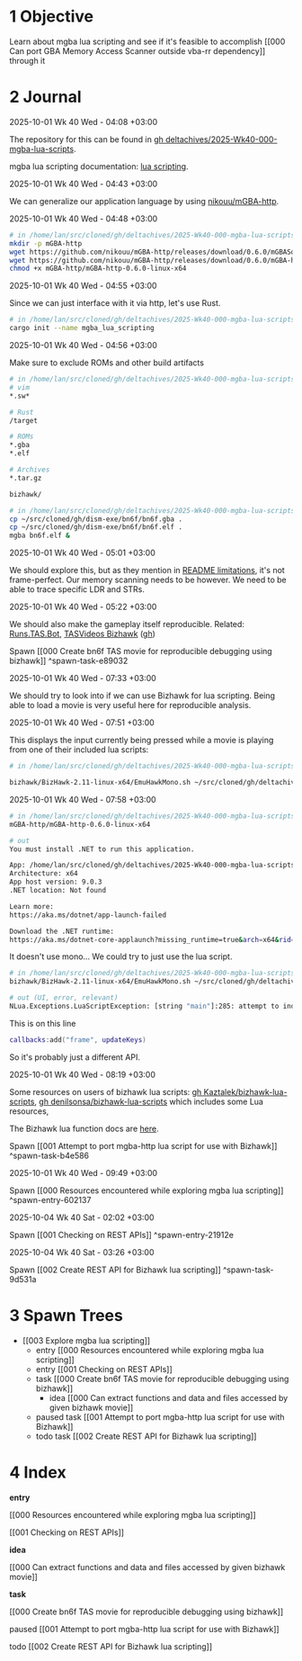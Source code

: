 # 1 Objective

Learn about mgba lua scripting and see if it's feasible to accomplish [[000 Can port GBA Memory Access Scanner outside vba-rr dependency]] through it

# 2 Journal

2025-10-01 Wk 40 Wed - 04:08 +03:00

The repository for this can be found in [gh deltachives/2025-Wk40-000-mgba-lua-scripts](https://github.com/deltachives/2025-Wk40-000-mgba-lua-scripts).

mgba lua scripting documentation: [lua scripting](https://mgba.io/docs/scripting.html).

2025-10-01 Wk 40 Wed - 04:43 +03:00

We can generalize our application language by using [nikouu/mGBA-http](https://github.com/nikouu/mGBA-http).

2025-10-01 Wk 40 Wed - 04:48 +03:00

```sh
# in /home/lan/src/cloned/gh/deltachives/2025-Wk40-000-mgba-lua-scripts
mkdir -p mGBA-http
wget https://github.com/nikouu/mGBA-http/releases/download/0.6.0/mGBASocketServer.lua -O mGBA-http/mGBASocketServer.lua
wget https://github.com/nikouu/mGBA-http/releases/download/0.6.0/mGBA-http-0.6.0-linux-x64 -O mGBA-http/mGBA-http-0.6.0-linux-x64
chmod +x mGBA-http/mGBA-http-0.6.0-linux-x64
```

2025-10-01 Wk 40 Wed - 04:55 +03:00

Since we can just interface with it via http, let's use Rust.

```sh
# in /home/lan/src/cloned/gh/deltachives/2025-Wk40-000-mgba-lua-scripts
cargo init --name mgba_lua_scripting
```

2025-10-01 Wk 40 Wed - 04:56 +03:00

Make sure to exclude ROMs and other build artifacts

```sh
# in /home/lan/src/cloned/gh/deltachives/2025-Wk40-000-mgba-lua-scripts/.gitignore
# vim
*.sw*

# Rust
/target

# ROMs
*.gba
*.elf

# Archives
*.tar.gz

bizhawk/
```

```sh
# in /home/lan/src/cloned/gh/deltachives/2025-Wk40-000-mgba-lua-scripts/
cp ~/src/cloned/gh/dism-exe/bn6f/bn6f.gba .
cp ~/src/cloned/gh/dism-exe/bn6f/bn6f.elf .
mgba bn6f.elf &
```

2025-10-01 Wk 40 Wed - 05:01 +03:00

We should explore this, but as they mention in [README limitations](https://github.com/nikouu/mGBA-http?tab=readme-ov-file#limitations), it's not frame-perfect. Our memory scanning needs to be however. We need to be able to trace specific LDR and STRs. 

2025-10-01 Wk 40 Wed - 05:22 +03:00

We should also make the gameplay itself reproducible. Related: [Runs.TAS.Bot](https://runs.tas.bot/GBA.html), [TASVideos Bizhawk](https://tasvideos.org/Bizhawk) ([gh](https://github.com/TASEmulators/BizHawk)) 

Spawn [[000 Create bn6f TAS movie for reproducible debugging using bizhawk]] ^spawn-task-e89032

2025-10-01 Wk 40 Wed - 07:33 +03:00

We should try to look into if we can use Bizhawk for lua scripting. Being able to load a movie is very useful here for reproducible analysis. 

2025-10-01 Wk 40 Wed - 07:51 +03:00

This displays the input currently being pressed while a movie is playing from one of their included lua scripts:

```sh
# in /home/lan/src/cloned/gh/deltachives/2025-Wk40-000-mgba-lua-scripts/

bizhawk/BizHawk-2.11-linux-x64/EmuHawkMono.sh ~/src/cloned/gh/deltachives/2025-Wk40-000-mgba-lua-scripts/bn6f.gba --movie '/home/lan/src/cloned/gh/deltachives/2025-Wk40-000-mgba-lua-scripts/bizhawk/BizHawk-2.11-linux-x64/Movies/Save Game.bk2' --lua '/home/lan/src/cloned/gh/deltachives/2025-Wk40-000-mgba-lua-scripts/bizhawk/BizHawk-2.11-linux-x64/Lua/Input_Display.lua'
```

2025-10-01 Wk 40 Wed - 07:58 +03:00

```sh
# in /home/lan/src/cloned/gh/deltachives/2025-Wk40-000-mgba-lua-scripts/
mGBA-http/mGBA-http-0.6.0-linux-x64 

# out
You must install .NET to run this application.

App: /home/lan/src/cloned/gh/deltachives/2025-Wk40-000-mgba-lua-scripts/mGBA-http/mGBA-http-0.6.0-linux-x64
Architecture: x64
App host version: 9.0.3
.NET location: Not found

Learn more:
https://aka.ms/dotnet/app-launch-failed

Download the .NET runtime:
https://aka.ms/dotnet-core-applaunch?missing_runtime=true&arch=x64&rid=linux-x64&os=ubuntu.25.04&apphost_version=9.0.3
```

It doesn't use mono... We could try to just use the lua script.

```sh
# in /home/lan/src/cloned/gh/deltachives/2025-Wk40-000-mgba-lua-scripts/
bizhawk/BizHawk-2.11-linux-x64/EmuHawkMono.sh ~/src/cloned/gh/deltachives/2025-Wk40-000-mgba-lua-scripts/bn6f.gba --movie '/home/lan/src/cloned/gh/deltachives/2025-Wk40-000-mgba-lua-scripts/bizhawk/BizHawk-2.11-linux-x64/Movies/Save Game.bk2' --lua '/home/lan/src/cloned/gh/deltachives/2025-Wk40-000-mgba-lua-scripts/mGBA-http/mGBASocketServer.lua'

# out (UI, error, relevant)
NLua.Exceptions.LuaScriptException: [string "main"]:285: attempt to index a nil value (global 'callbacks')
```

This is on this line

```lua
callbacks:add("frame", updateKeys)
```

So it's probably just a different API.

2025-10-01 Wk 40 Wed - 08:19 +03:00

Some resources on users of bizhawk lua scripts: [gh Kaztalek/bizhawk-lua-scripts](https://github.com/Kaztalek/bizhawk-lua-scripts), [gh denilsonsa/bizhawk-lua-scripts](https://github.com/denilsonsa/bizhawk-lua-scripts) which includes some Lua resources, 

The Bizhawk lua function docs are [here](https://tasvideos.org/Bizhawk/LuaFunctions).

Spawn [[001 Attempt to port mgba-http lua script for use with Bizhawk]] ^spawn-task-b4e586

2025-10-01 Wk 40 Wed - 09:49 +03:00

Spawn [[000 Resources encountered while exploring mgba lua scripting]] ^spawn-entry-602137

2025-10-04 Wk 40 Sat - 02:02 +03:00

Spawn [[001 Checking on REST APIs]] ^spawn-entry-21912e

2025-10-04 Wk 40 Sat - 03:26 +03:00

Spawn [[002 Create REST API for Bizhawk lua scripting]] ^spawn-task-9d531a

# 3 Spawn Trees

- [[003 Explore mgba lua scripting]]
    - entry [[000 Resources encountered while exploring mgba lua scripting]]
    - entry [[001 Checking on REST APIs]]
    - task [[000 Create bn6f TAS movie for reproducible debugging using bizhawk]]
        - idea [[000 Can extract functions and data and files accessed by given bizhawk movie]]
    - paused task [[001 Attempt to port mgba-http lua script for use with Bizhawk]]
    - todo task [[002 Create REST API for Bizhawk lua scripting]]

# 4 Index

**entry**

[[000 Resources encountered while exploring mgba lua scripting]]

[[001 Checking on REST APIs]]

**idea**

[[000 Can extract functions and data and files accessed by given bizhawk movie]]

**task**

[[000 Create bn6f TAS movie for reproducible debugging using bizhawk]]

paused [[001 Attempt to port mgba-http lua script for use with Bizhawk]]

todo [[002 Create REST API for Bizhawk lua scripting]]